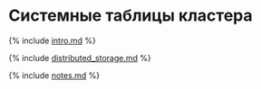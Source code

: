 # Системные таблицы кластера

{% include [intro.md](_includes/system_views/intro_cluster.md) %}

{% include [distributed_storage.md](_includes/system_views/distributed_storage.md) %}

{% include [notes.md](_includes/system_views/notes.md) %}
